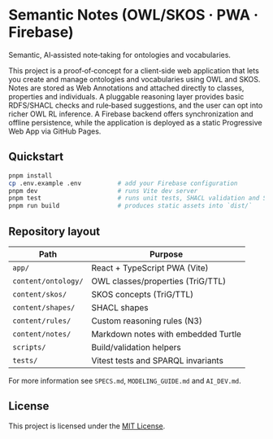 # Semantic Notes (OWL/SKOS · PWA · Firebase)

Semantic, AI‑assisted note‑taking for ontologies and vocabularies.

This project is a proof‑of‑concept for a client‑side web application that lets you
create and manage ontologies and vocabularies using OWL and SKOS. Notes are
stored as Web Annotations and attached directly to classes, properties and
individuals. A pluggable reasoning layer provides basic RDFS/SHACL checks and
rule‑based suggestions, and the user can opt into richer OWL RL inference. A
Firebase backend offers synchronization and offline persistence, while the
application is deployed as a static Progressive Web App via GitHub Pages.

## Quickstart
```bash
pnpm install
cp .env.example .env          # add your Firebase configuration
pnpm dev                      # runs Vite dev server
pnpm test                     # runs unit tests, SHACL validation and SPARQL invariants
pnpm run build                # produces static assets into `dist/`
```

## Repository layout

| Path | Purpose |
|------|---------|
| `app/` | React + TypeScript PWA (Vite) |
| `content/ontology/` | OWL classes/properties (TriG/TTL) |
| `content/skos/` | SKOS concepts (TriG/TTL) |
| `content/shapes/` | SHACL shapes |
| `content/rules/` | Custom reasoning rules (N3) |
| `content/notes/` | Markdown notes with embedded Turtle |
| `scripts/` | Build/validation helpers |
| `tests/` | Vitest tests and SPARQL invariants |

For more information see `SPECS.md`, `MODELING_GUIDE.md` and `AI_DEV.md`.

## License

This project is licensed under the [MIT License](LICENSE).

